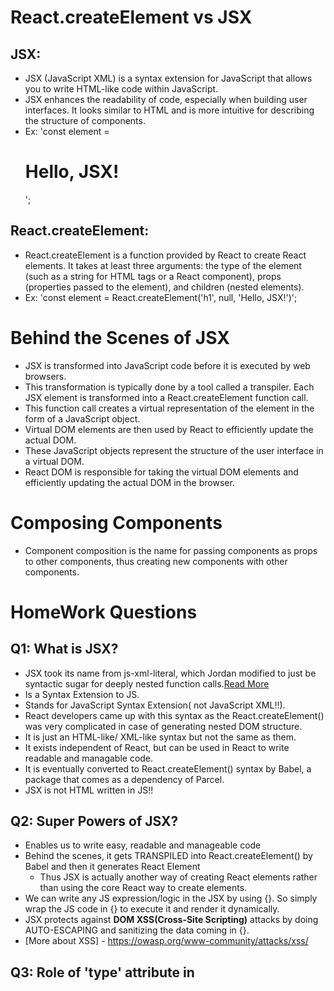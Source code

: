 # React.createElement vs JSX

## JSX:

- JSX (JavaScript XML) is a syntax extension for JavaScript that allows you to write HTML-like code within JavaScript.
- JSX enhances the readability of code, especially when building user interfaces. It looks similar to HTML and is more intuitive for describing the structure of components.
- Ex: 'const element = <h1>Hello, JSX!</h1>';

## React.createElement:

- React.createElement is a function provided by React to create React elements. It takes at least three arguments: the type of the element (such as a string for HTML tags or a React component), props (properties passed to the element), and children (nested elements).
- Ex: 'const element = React.createElement('h1', null, 'Hello, JSX!')';

# Behind the Scenes of JSX

- JSX is transformed into JavaScript code before it is executed by web browsers.
- This transformation is typically done by a tool called a transpiler. Each JSX element is transformed into a React.createElement function call.
- This function call creates a virtual representation of the element in the form of a JavaScript object.
- Virtual DOM elements are then used by React to efficiently update the actual DOM.
- These JavaScript objects represent the structure of the user interface in a virtual DOM.
- React DOM is responsible for taking the virtual DOM elements and efficiently updating the actual DOM in the browser.

# Composing Components

- Component composition is the name for passing components as props to other components, thus creating new components with other components.

# HomeWork Questions

## Q1: What is JSX?

- JSX took its name from js-xml-literal, which Jordan modified to just be syntactic sugar for deeply nested function calls.[Read More](https://legacy.reactjs.org/blog/2016/09/28/our-first-50000-stars.html#adding-jsx)
- Is a Syntax Extension to JS.
- Stands for JavaScript Syntax Extension( not JavaScript XML!!).
- React developers came up with this syntax as the React.createElement() was very complicated in case of generating nested DOM structure.
- It is just an HTML-like/ XML-like syntax but not the same as them.
- It exists independent of React, but can be used in React to write readable and managable code.
- It is eventually converted to React.createElement() syntax by Babel, a package that comes as a dependency of Parcel.
- JSX is not HTML written in JS!!

## Q2: Super Powers of JSX?

- Enables us to write easy, readable and manageable code
- Behind the scenes, it gets TRANSPILED into React.createElement() by Babel and then it generates React Element
  - Thus JSX is actually another way of creating React elements rather than using the core React way to create elements.
- We can write any JS expression/logic in the JSX by using {}. So simply wrap the JS code in {} to execute it and render it dynamically.
- JSX protects against **DOM XSS(Cross-Site Scripting)** attacks by doing AUTO-ESCAPING and sanitizing the data coming in {}.
- [More about XSS] - https://owasp.org/www-community/attacks/xss/

## Q3: Role of 'type' attribute in <script> tags? What options can I use there?

- It is used to tell the browser what type of script is it.
- Types of scripts are:
  - Normal/ Classic script
  - Module Script
- We can assign 3 values to 'type' attribute:
  - `type = ""` ie empty string / don't set the attribute only : In case of normal classic JS script
  - `type = "module" ` : In case of Module Script, This value causes the code to be treated as a JavaScript module.

## Q4: {TitleComponent()} vs `<TitleComponent/>` vs `<TitleComponent></TitleComponent>`?

All three are methods to render the TitleComponent functional component in some other component or React element.

- `{TitleComponent()}` : call the TitleComponent function since Fucntional components are at the end of the day JS functions
- `<TitleComponent/>` : Using self-closing tags
- `<TitleComponent></TitleComponent>` : Using opening and closing tags
